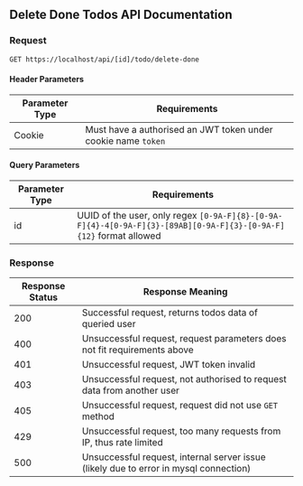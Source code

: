 ## Delete Done Todos API Documentation

### Request

`GET https://localhost/api/[id]/todo/delete-done`

#### Header Parameters

| Parameter Type | Requirements |
|----------------|--------------|
| Cookie | Must have a authorised an JWT token under cookie name `token` |

#### Query Parameters

| Parameter Type | Requirements |
|----------------|--------------|
| id | UUID of the user, only regex `[0-9A-F]{8}-[0-9A-F]{4}-4[0-9A-F]{3}-[89AB][0-9A-F]{3}-[0-9A-F]{12}` format allowed |

### Response

| Response Status | Response Meaning |
|-|-|
| 200 | Successful request, returns todos data of queried user |
| 400 | Unsuccessful request, request parameters does not fit requirements above |
| 401 | Unsuccessful request, JWT token invalid |
| 403 | Unsuccessful request, not authorised to request data from another user |
| 405 | Unsuccessful request, request did not use `GET` method |
| 429 | Unsuccessful request, too many requests from IP, thus rate limited |
| 500 | Unsuccessful request, internal server issue (likely due to error in mysql connection) |